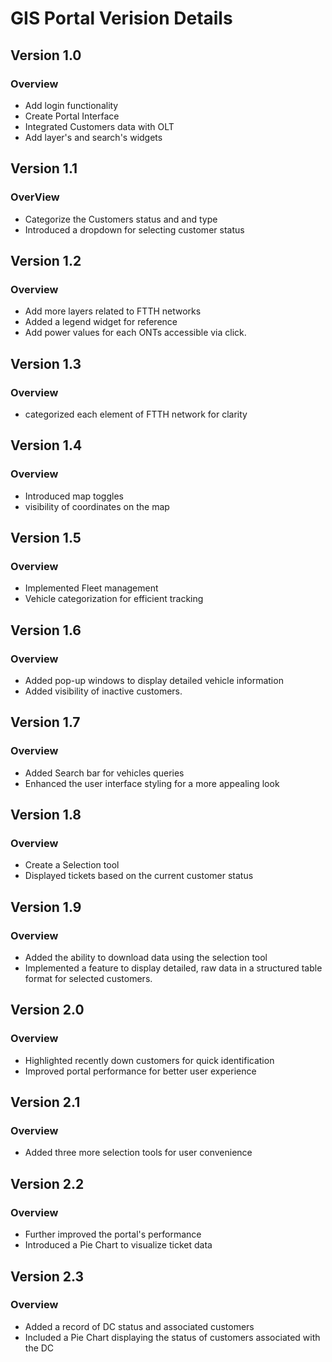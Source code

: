 # GIS Portal Verision Details

## Version 1.0
### Overview 
- Add login functionality 
- Create Portal Interface 
- Integrated Customers data with OLT
- Add layer's and search's widgets

## Version 1.1
### OverView
- Categorize the Customers status and and type
- Introduced a dropdown for selecting customer status 

## Version 1.2
### Overview
- Add more layers related to FTTH networks
- Added a legend widget for reference
- Add power values for each ONTs accessible via click.

## Version 1.3
### Overview
- categorized each element of FTTH network for clarity 

## Version 1.4
### Overview
- Introduced map toggles
- visibility of coordinates on the map

## Version 1.5
### Overview
- Implemented Fleet management 
- Vehicle categorization for efficient tracking

## Version 1.6
### Overview
- Added pop-up windows to display detailed vehicle information
- Added visibility of inactive customers.

## Version 1.7
### Overview
- Added Search bar for vehicles queries
- Enhanced the user interface styling for a more appealing look

## Version 1.8
### Overview
- Create a Selection tool
- Displayed tickets based on the current customer status

## Version 1.9
### Overview
- Added the ability to download data using the selection tool
- Implemented a feature to display detailed, raw data in a structured table format for selected customers.

## Version 2.0
### Overview
- Highlighted recently down customers for quick identification
- Improved portal performance for better user experience

## Version 2.1
### Overview
- Added three more selection tools for user convenience

## Version 2.2
### Overview
- Further improved the portal's performance
- Introduced a Pie Chart to visualize ticket data

## Version 2.3
### Overview
- Added a record of DC status and associated customers
- Included a Pie Chart displaying the status of customers associated with the DC

